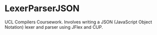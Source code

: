 # LexerParserJSON
UCL Compilers Coursework. Involves writing a JSON (JavaScript Object Notation) lexer and parser using JFlex and CUP.
